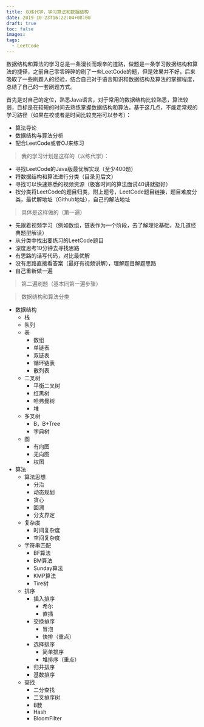 ```yaml
---
title: 以练代学，学习算法和数据结构
date: 2019-10-23T16:22:04+08:00
draft: true
toc: false
images:
tags:
  - LeetCode
---
```


数据结构和算法的学习总是一条漫长而艰辛的道路，做题是一条学习数据结构和算法的捷径，之前自己零零碎碎的刷了一些LeetCode的题，但是效果并不好，后来吸取了一些刷题人的经验，结合自己对于语言知识和数据结构及算法的掌握程度，总结了自己的一套刷题方式。

首先是对自己的定位，熟悉Java语言，对于常用的数据结构比较熟悉，算法较弱，目标是在较短的时间去熟练掌握数据结构和算法，基于这几点，不能走常规的学习路径（如果在校或者是时间比较充裕可以参考）：

- 算法导论
- 数据结构与算法分析
- 配合LeetCode或者OJ来练习

> 我的学习计划是这样的（以练代学）：  

- 寻找LeetCode的Java版最优解实现（至少400题）
- 将数据结构和算法进行分类（目录见后文）
- 寻找可以快速熟悉的视频资源（极客时间的算法面试40讲就挺好）
- 按分类将LeetCode的题目归类，附上题号，LeetCode题目链接，题目难度分类，最优解地址（Github地址），自己的解法地址

> 具体是这样做的（第一遍）  

- 先跟着视频学习（例如数组，链表作为一个阶段，去了解理论基础，及几道经典题型解读）
- 从分类中找出要练习的LeetCode题目
- 深度思考10分钟去寻找思路
- 有思路的话写代码，对比最优解
- 没有思路直接看答案（最好有视频讲解），理解题目解题思路
- 自己重新做一遍

> 第二遍刷题（基本同第一遍步骤）  


> 数据结构和算法分类  

* 数据结构
	* 栈
	* 队列
	* 表
		* 数组
		* 单链表
		* 双链表
		* 循环链表
		* 散列表
	* 二叉树
		* 平衡二叉树
		* 红黑树
		* 哈弗曼树
		* 堆
	* 多叉树
		* B，B+Tree
		* 字典树
	* 图
		* 有向图
		* 无向图
		* 权图
* 算法
	* 算法思想
		* 分治
		* 动态规划
		* 贪心
		* 回溯
		* 分支界定
	* 复杂度
		* 时间复杂度
		* 空间复杂度
	* 字符串匹配
		* BF算法
		* BM算法
		* Sunday算法
		* KMP算法
		* Tire树
	* 排序
		* 插入排序
			* 希尔
			* 直插
		* 交换排序
			* 冒泡
			* 快排（重点）
		* 选择排序
			* 简单排序
			* 堆排序（重点）
		* 归并排序
		* 基数排序
	* 查找
		* 二分查找
		* 二叉排序树
		* B数
		* Hash
		* BloomFilter